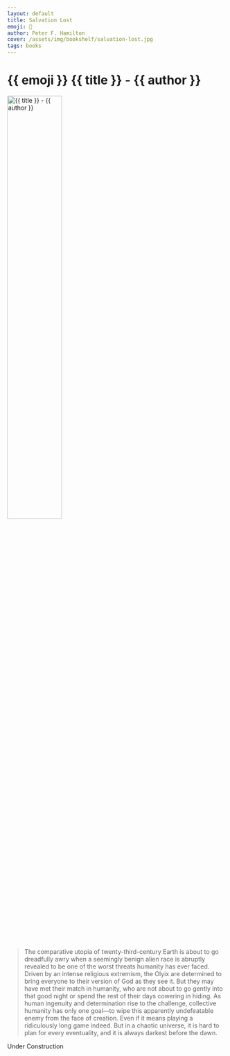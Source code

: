 ```yaml
---
layout: default
title: Salvation Lost
emoji: 📖
author: Peter F. Hamilton
cover: /assets/img/bookshelf/salvation-lost.jpg
tags: books
---
```


<h1>{{ emoji }} {{ title }} - {{ author }}</h1>

<img src="{{ cover }}" alt="{{ title }} - {{ author }}" class="responsive-image img-center" width="50%">

> The comparative utopia of twenty-third-century Earth is about to go dreadfully awry when a seemingly benign alien race is abruptly revealed to be one of the worst threats humanity has ever faced. Driven by an intense religious extremism, the Olyix are determined to bring everyone to their version of God as they see it. But they may have met their match in humanity, who are not about to go gently into that good night or spend the rest of their days cowering in hiding. As human ingenuity and determination rise to the challenge, collective humanity has only one goal—to wipe this apparently undefeatable enemy from the face of creation. Even if it means playing a ridiculously long game indeed. But in a chaotic universe, it is hard to plan for every eventuality, and it is always darkest before the dawn.

Under Construction